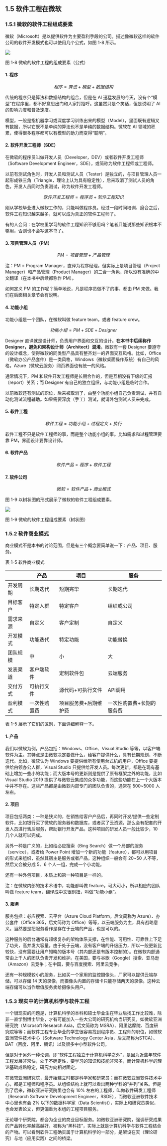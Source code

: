 ## 1.5 软件工程在微软

### 1.5.1 微软的软件工程组成要素

微软（Microsoft）是以提供软件为主要盈利手段的公司。描述像微软这样的软件公司的软件开发模式也可以使用几个公式，如图 1-8 所示。

<img src="img/Slide9.SVG"/>

图 1-8 微软的软件工程的组成要素（公式）


#### 1. 程序

$$
程序 = 算法+模型+数据结构 \tag{1.9}
$$

传统的程序只是算法和数据结构的组合，但是在 AI 迅猛发展的今天，没有个“模型”在程序里，都不好意思出门和人家打招呼。这虽然只是个笑话，但是说明了 AI 的影响力度和普及速度。

模型，一般是指机器学习或深度学习训练出来的模型（Model），里面既有逻辑又有数据，所以它既不是单纯的算法也不是单纯的数据结构。微软在 AI 领域的积累，使得很多程序都可以有模型的助力而变得“聪明”。

#### 2. 软件开发工程师（SDE）

在微软的程序员叫做开发人员（Developer，DEV）或者软件开发工程师（Software Development Engineer，SDE），或简称为软件工程师或工程师。

以前有测试角色时，开发人员和测试人员（Tester）是独立的，与项目管理人员一起形成铁三角（Triangle，理论上认为具有稳定性），后来取消了测试人员的角色，开发人员同时负责测试，称为软件开发工程师。

$$
软件开发工程师 = 程序员 + 软件工程知识 \tag{1.10}
$$

刚从学校毕业进入微软工作的，只能叫做程序员。经过一段时间培训、磨合之后，软件工程知识越来越多，就可以成为真正的软件工程师了。

有的人会问：在学校里学习的软件工程知识不够用吗？笔者只能说那些知识根本不够用，否则也不会写这本书了。

#### 3. 项目管理人员（PM）

$$
PM = 项目管理 + 产品管理 \tag{1.11}
$$

注：PM = Program Manager，直译为程序经理，但实际上是项目管理（Project Manager）和产品管理（Product Manager）的二合一角色，所以没有准确的中文翻译（在本书中后续都称作 PM）。

如何定义 PM 的工作呢？简单地说，凡是程序员做不了的事，都由 PM 来做。我们在后面相关章节会有说明。

#### 4. 功能小组

功能小组是一个团队，在微软叫做 feature team，或者 feature crew。

$$
功能小组 = PM + SDE + Designer \tag{1.12}
$$

Designer 直译就是设计师，负责用户界面和交互的设计。**在本书中后续称作 Designer，避免和架构设计师（Architect）混淆**。微软有一套 Designer 要遵守的设计概念，使得微软的同类型产品具有整齐划一的界面交互风格。比如，Office（微软办公产品套件）是一类风格，Windows（微软桌面操作系统）有自己的风格，Azure（微软云服务）网页界面也有统一的风格。

通常情况下，PM 和软件开发工程师是长期合作的，但是互相没有下级的汇报（report）关系；而 Designer 有自己的独立组织，与功能小组是临时合作。

以前微软还有测试的职位，后来被取消了，由整个功能小组自己负责测试，并有自动化测试流程辅助。如果需要深度（手工）测试，就请外包测试人员来完成。

#### 5. 软件工程

$$
软件工程 = 功能小组 + 过程定义 + 执行 \tag{1.13}
$$

软件工程不只是软件工程师的事，而是整个功能小组的事。比如需求和过程管理要靠 PM，界面设计要靠设计师。

#### 6. 软件产品

$$
软件产品 = 程序 + 软件工程 \tag{1.14}
$$

#### 7. 软件公司

$$
微软 = 软件产品 + 商业模式 \tag{1.15}
$$

图 1-9 以树状图的形式展示了微软的软件工程组成要素。

<img src="img/Slide10.SVG"/>

图 1-9 微软的软件工程组成要素（树状图）


### 1.5.2 软件商业模式

商业模式不是本书的讨论范围，但是有三个概念要简单说一下：产品、项目、服务。

表 1-5 软件商业模式

||产品|项目|服务|
|-|-|-|-|
|开发周期|长期迭代|短期完毕|长期迭代|
|目标客户|特定人群|特定客户|组织或公司|
|需求来源|自定义|客户定制|自定义|
|开发模式|功能迭代|特定功能|功能替换|
|团队规模|中|小|大|
|发表渠道|客户端软件|定制软件包|云端服务|
|交付方式|可执行文件|源代码+可执行文件|API调用|
|盈利模式|一次性购置费|项目服务费+后期维护费|一次性购置费+长期的服务费|

表 1-5 展示了它们的区别，下面详细解释一下。

#### 1. 产品

我们以微软为例，产品包括：Windows、Office、Visual Studio 等等，以客户端软件为主。其特点是由微软决定要做什么，给客户提供什么，具有长期规划，不断迭代。比如，微软认为 Windows 要提供给所有使用台式机的用户，Office 要提供给白领办公人群，Visual Studio 只提供给开发人员。每次更新，都是在现有基础上增加一些小的功能；而大版本号的更新则是提供了原有框架之外的功能，比如 Visual Studio 2019 提供了与微软云集成的众多功能，而这些功能在上一个大版本中并不存在。这些产品都是由微软内部专门的团队负责的，通常在 500~5000 人左右。

#### 2. 项目

项目包括两类：一种是狭义的，在销售给客户产品后，再同时开发/提供一些定制软件，比如银行买了微软的服务器和数据库，或者买了云资源，那么会有配套的开发人员进行售后服务，帮助银行开发产品。这种项目的研发人员一般比较少，10 几个人就可以完成。

另外一种是广义的，比如给必应搜索（Bing Search）做一个局部的服务（service），或者给 Power Point 增加一个新的功能（feature），都可以用项目的形式来组织，虽然其宿主是服务或者产品。这种组织一般会有 20~50 人不等，然后又会被分成 5、6 个人一组，完成一个小功能。

还有一种外包项目，本质上和第一种项目是一样的。

注：在微软内部的技术术语中，功能都叫做 feature，可大可小，所以相应的团队叫做 feature team，翻译成中文很别扭，叫做“功能小组”。

#### 3. 服务

服务包括：必应搜索、云平台（Azure Cloud Platform，后文简称为 Azure）、办公套件（Office 365，后文简称为 Office）等等，以云端服务为主，具有战略意义。当然要是把服务看作是存在于云端的产品，也是可以的。

这种服务的后台通常有超级复杂的架构体系支撑，在性能、可用性、可靠性上下足了功夫，高并发大容量。由于处于云端，没有客户端的升级压力，所以一般更新比较快，没有需要让用户知晓的版本号（其内部还是有版本控制的）。在微软内部通常由上千人的团队负责开发和维护。在美国，要与谷歌（Google）搜索、亚马逊（Amazon）云竞争；在中国，要与百度搜索、阿里云竞争。

还有一种规模较小的服务，比如买一个家用的监控摄像头，厂家可以提供云端存储，可以存储 14 天的录像，而摄像头内置的存储卡只能存储两天的录像。这种云端存储可以当作增值服务卖给摄像头用户。

### 1.5.3 现实中的计算机科学与软件工程

一个很现实的问题是，计算机科学的本科和硕士毕业生在毕业后找工作比较难，除非一直学到博士毕业，才有可能加入一些大公司的研究机构当研究员，如微软亚洲研究院（Microsoft Research Asia，后文简称为 MSRA）、阿里达摩院、百度研究院等等；而软件工程专业毕业的学生很容易找到程序员、工程师的职位，如微软亚洲软件技术中心（Software Technology Center Asia，后文简称为STCA）、BAT（百度、阿里、腾讯）以及很多中小型软件公司。

但是对于另外一种论调，即“软件工程独立于计算机科学之外”，是因为近些年软件工程发展非常快，处于不确定性，要学习的知识和技能非常多，而计算机科学的理论基础成熟稳定，研究方向相对固定。

在微软亚洲研究院，最开始建立时都是科学家和研究员；而在微软亚洲软件技术中心，都是工程师和程序员。从组织结构上就可以看出两种学科的“并列”关系。但是到了后来，微软亚洲研究院里也会有 10% 左右的工程师，叫做软件研发工程师（Research Software Development Engineer，RSDE），而微软亚洲软件技术中心里也有会 2% 以下的数据科学家（Data Scientist），实际上和研究员类似，也会发表论文，但更偏重为本组的工程项目服务。

无论哪个研究院，都会为企业的商业目标服务。如微软亚洲研究院，强调研究成果的产品转化率越高越好，被称为“黑科技”，实际上就是计算机科学与软件工程结合的产物。可以看到软件工程确实属于计算机科学的一部分，是架设在天（理论研究）与地（应用实践）之间的桥梁。
